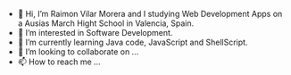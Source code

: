 - 👋 Hi, I’m Raimon Vilar Morera and I studying Web Development Apps on a Ausias March Hight School in Valencia, Spain.
- 👀 I’m interested in Software Development.
- 🌱 I’m currently learning Java code, JavaScript and ShellScript.
- 💞️ I’m looking to collaborate on ...
- 📫 How to reach me ...

<!---
raivimo/raivimo is a ✨ special ✨ repository because its `README.md` (this file) appears on your GitHub profile.
You can click the Preview link to take a look at your changes.
--->
